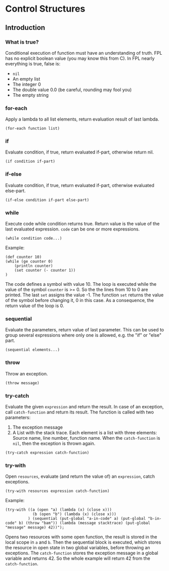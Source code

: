 # Control Structures

## Introduction

### What is true?

Conditional execution of function must have an understanding of truth. FPL has no explicit boolean
value (you may know this from C). In FPL nearly everything is true, false is:
* `nil`
* An empty list
* The integer 0
* The double value 0.0 (be careful, rounding may fool you)
* The empty string



### for-each
Apply a lambda to all list elements, return evaluation result of last lambda.
```
(for-each function list)
```

### if
Evaluate condition, if true, return evaluated if-part, otherwise return nil.
```
(if condition if-part)
```

### if-else
Evaluate condition, if true, return evaluated if-part, otherwise evaluated else-part.
```
(if-else condition if-part else-part)
```

### while
Execute code while condition returns true. Return value is the value of the last evaluated expression.
`code` can be one or more expressions. 
```
(while condition code...)
```
Example:
```
(def counter 10)
(while (ge counter 0) 
	(println counter)
	(set counter (- counter 1))
)
```
The code defines a symbol with value 10. The loop is executed while the value of the symbol `counter` is >= 0. 
So the the lines from 10 to 0 are printed.  The last `set` assigns the value -1. The function `set` returns the 
value of the symbol before changing it, 0 in this case. As a consequence, the return value of the loop is 0.

### sequential
Evaluate the parameters, return value of last parameter.
This can be used to group several expressions where only one is allowed, e.g. the "if" or "else" part.
```
(sequential elements...)
```

### throw
Throw an exception.
```
(throw message)
```

### try-catch
Evaluate the given `expression` and return the result.
In case of an exception, call `catch-function` and return its result. The function is called
with two parameters:
1. The exception message
2. A List with the stack trace. Each element is a list with three elements: Source name, line number, function name.
When the `catch-function` is `nil`, then the exception is thrown again.
```
(try-catch expression catch-function)
```

### try-with
Open `resources`, evaluate (and return the value of) an `expression`, catch exceptions.  
```
(try-with resources expression catch-function)
```
Example:
```
(try-with ((a (open "a) (lambda (x) (close x))) 
            (b (open "b") (lambda (x) (close x))) 
          ) (sequential (put-global "a-in-code" a) (put-global "b-in-code" b) (throw "bam")) (lambda (message stacktrace) (put-global "message" message) 42))");
```
Opens two resources with some open function, the result is stored in the local scope in `a` and `b`. Then the sequential block is executed, which stores the
resource in open state in two global variables, before throwing an exceptions. The `catch-function` stores the exception message in a global variable and
returns 42. So the whole example will return 42 from the `catch-function`.
